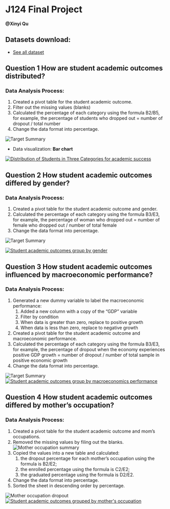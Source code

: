 # J124 Final Project
**@Xinyi Qu**

## Datasets download:
- [See all dataset](https://docs.google.com/spreadsheets/d/1YnxrwoXVAdxY6y30TRUoGm9s-aVauTdQ5aZrw2rXVwI/edit?usp=sharing)

## Question 1 How are student academic outcomes distributed?  

### Data Analysis Process:
1. Created a pivot table for the student academic outcome.
2. Filter out the missing values (blanks)
3. Calculated the percentage of each category using the formula B2/B5, for example, the percentage of students who dropped out = number of dropout / total number
4. Change the data format into percentage.

![Target Summary](./Q1/Q1.1.png)
- Data visualization: **Bar chart**

[![Distribution of Students in Three Categories for academic success](./Q1/Q1.2.png 'Distribution of Students in Three Categories for academic success')](https://www.datawrapper.de/_/JgfGm/)




## Question 2 How student academic outcomes differed by gender? 

### Data Analysis Process:
1. Created a pivot table for the student academic outcome and gender.
2. Calculated the percentage of each category using the formula B3/E3, for example, the percentage of woman who dropped out = number of female who dropped out / number of total female
3. Change the data format into percentage.

![Target Summary](./Q2/Q2.1.pic.jpg)

[![Student academic outcomes group by gender](./Q2/Q2.2.pic.jpg 'Student academic outcomes group by gender')](https://www.datawrapper.de/_/1ZTg5/)


## Question 3 How student academic outcomes influenced by macroeconomic performance?

### Data Analysis Process:
1. Generated a new dummy variable to label the macroeconomic performance: 
    1. Added a new column with a copy of the “GDP” variable 
    2. Filter by condition
    3. When data is greater than zero, replace to positive growth
    4. When data is less than zero, replace to negative growth
2. Created a pivot table for the student academic outcome and macroeconomic performance.
3. Calculated the percentage of each category using the formula B3/E3, for example, the percentage of dropout when the economy experiences positive GDP growth = number of dropout / number of total sample in positive economic growth
4. Change the data format into percentage.


![Target Summary](./Q3/Q3.1.pic.jpg)
[![Student academic outcomes group by macroeconomics performance](./Q3/Q3.2.pic.jpg 'Student academic outcomes group by macroeconomics performance')](https://www.datawrapper.de/_/8nJS9/)


## Question 4 How student academic outcomes differed by mother’s occupation?

### Data Analysis Process:
1. Created a pivot table for the student academic outcome and mom’s occupations.
2.  Removed the missing values by filing out the blanks.  
![Mother occupation summary](./Q4/Q4.1.pic.jpg)
3. Copied the values into a new table and calculated: 
   1. the dropout percentage for each mother’s occupation using the formula is B2/E2; 
   2. the enrolled percentage using the formula is C2/E2; 
   3. the graduated percentage using the formula is D2/E2.
4. Change the data format into percentage. 
5. Sorted the sheet in descending order by percentage.



![Mother occupation dropout](./Q4/Q4.2.pic.jpg)
[![Student academic outcomes grouped by mother's occupation](./Q4/Q4.3.png "Student academic outcomes grouped by mother's occupation")](https://www.datawrapper.de/_/1CdxJ/)

